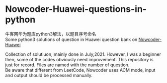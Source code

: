 # Nowcoder-Huawei-questions-in-python
牛客网华为题库python3解法，以题目序号命名  
Some python3 solutions of question in Huawei question bank on [Nowcoder-Huawei](https://www.nowcoder.com/exam/oj?tab=%E5%90%8D%E4%BC%81%E7%BC%96%E7%A8%8B%E7%9C%9F%E9%A2%98&amp;topicId=37&amp;page=1)
  
Collection of solutiuon, mainly done in July,2021. 
However, I was a beginner then, some of the codes obviously need improvement. This repository is just for record.
Files are named with the number of question.   
Be aware that different from LeetCode, Nowcoder uses ACM mode, input and output should be processed manually.
